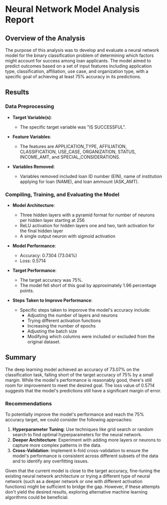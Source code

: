 # Neural Network Model Analysis Report

## Overview of the Analysis

The purpose of this analysis was to develop and evaluate a neural network model for the binary classification problem of determining which factors might account for success among loan applicants. The model aimed to predict outcomes based on a set of input features including application type, classification, affiliation, use case, and organization type, with a specific goal of achieving at least 75% accuracy in its predictions.

## Results

### Data Preprocessing

- **Target Variable(s)**: 
  - The specific target variable was "IS SUCCESSFUL".

- **Feature Variables**: 
  - The features are APPLICATION_TYPE, AFFILIATION, CLASSIFICATION, USE_CASE, ORGANIZATION, STATUS,	INCOME_AMT, and	SPECIAL_CONSIDERATIONS.

- **Variables Removed**: 
  - Variables removed included loan ID number (EIN), name of institution applying for loan (NAME), and loan ammount (ASK_AMT).

### Compiling, Training, and Evaluating the Model

- **Model Architecture**:
    - Three hidden layers with a pyramid format for number of neurons per hidden layer starting at 256
    - ReLU activation for hidden layers one and two, tanh activation for the final hidden layer
    - A single output neuron with sigmoid activation

- **Model Performance**:
  - Accuracy: 0.7304 (73.04%)
  - Loss: 0.5714

- **Target Performance**:
  - The target accuracy was 75%.
  - The model fell short of this goal by approximately 1.96 percentage points.

- **Steps Taken to Improve Performance**:
  - Specific steps taken to imporove the model's accuracy include:
    - Adjusting the number of layers and neurons
    - Trying different activation functions
    - Increasing the number of epochs
    - Adjusting the batch size
    - Modifying which columns were included or excluded from the original dataset. 

## Summary

The deep learning model achieved an accuracy of 73.07% on the classification task, falling short of the target accuracy of 75% by a small margin. While the model's performance is reasonably good, there's still room for improvement to meet the desired goal. The loss value of 0.5714 suggests that the model's predictions still have a significant margin of error.

### Recommendations

To potentially improve the model's performance and reach the 75% accuracy target, we could consider the following approaches:

1. **Hyperparameter Tuning**: Use techniques like grid search or random search to find optimal hyperparameters for the neural network.
2. **Deeper Architecture**: Experiment with adding more layers or neurons to capture more complex patterns in the data.
3. **Cross-Validation**: Implement k-fold cross-validation to ensure the model's performance is consistent across different subsets of the data and to identify any overfitting issues.

Given that the current model is close to the target accuracy, fine-tuning the existing neural network architecture or trying a different type of neural network (such as a deeper network or one with different activation functions) might be sufficient to bridge the gap. However, if these attempts don't yield the desired results, exploring alternative machine learning algorithms could be beneficial.
